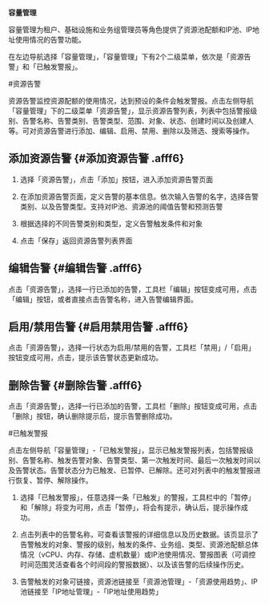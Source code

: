 **容量管理**


容量管理为租户、基础设施和业务组管理员等角色提供了资源池配额和IP池、IP地址使用情况的告警功能。

在左边导航选择「容量管理」，「容量管理」下有2个二级菜单，依次是「资源告警」和「已触发警报」。

#资源告警

资源告警监控资源配额的使用情况，达到预设的条件会触发警报。点击左侧导航「容量管理」下的二级菜单「资源告警」，显示资源告警列表，列表中包括警报级别、告警名称、告警类别、告警类型、范围、对象、状态、创建时间以及创建人等。可对资源告警进行添加、编辑、启用、禁用、删除以及筛选、搜索等操作。

## 添加资源告警 {#添加资源告警 .afff6}

1.  选择「资源告警」，点击「添加」按钮，进入添加资源告警页面

2.  在添加资源告警页面，定义告警的基本信息。依次输入告警的名字，选择告警类别、以及告警类型。支持对IP池、资源池的阈值告警和预测告警

3.  根据选择的不同告警类别和类型，定义告警触发条件和对象

4.  点击「保存」返回资源告警列表界面

## 编辑告警 {#编辑告警 .afff6}

点击「资源告警」，选择一行已添加的告警，工具栏「编辑」按钮变成可用，点击「编辑」按钮，或者直接点击告警名称，进入告警编辑界面。

## 启用/禁用告警 {#启用禁用告警 .afff6}

点击「资源告警」，选择一行状态为启用/禁用的告警，工具栏「禁用」/「启用」按钮变成可用，点击，提示该告警状态更新成功。

## 删除告警 {#删除告警 .afff6}

点击「资源告警」，选择一行已添加的告警，工具栏「删除」按钮变成可用，点击「删除」按钮，确认删除提示后，提示告警删除成功。

#已触发警报

点击左侧导航「容量管理」-「已触发警报」，显示已触发警报列表，包括警报级别、告警名称、触发告警对象、告警类型、第一次触发时间、最后一次触发时间以及告警状态。告警状态分为已触发、已暂停、已解除。还可对列表中的触发警报进行恢复、暂停、解除操作。

1.  选择「已触发警报」，任意选择一条「已触发」的警报，工具栏中的「暂停」和「解除」将变为可用，点击「暂停」，将会有提示，确认后，提示操作成功。

2.  点击列表中的告警名称，可查看该警报的详细信息以及历史数据。该页显示了告警触发的对象、警报的级别，触发的条件、业务组、类型、资源池配额总体情况（vCPU、内存、存储、虚机数量）或IP池使用情况、警报图表（可调控时间范围灵活查看各个时间段的警报数据）、以及该告警的后续操作历史。

3.  告警触发的对象可链接，资源池链接至「资源池管理」-「资源使用趋势」、IP池链接至「IP地址管理」-「IP地址使用趋势」
